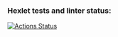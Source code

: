 ### Hexlet tests and linter status:
[![Actions Status](https://github.com/TolIkUshkevich/php-project-45/actions/workflows/hexlet-check.yml/badge.svg)](https://github.com/TolIkUshkevich/php-project-45/actions)